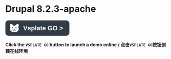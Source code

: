 # Drupal 8.2.3-apache

<a href="https://www.vsplate.com/?docker-compose=https://github.com/vsplate/dcenvs/drupal/8.2.3-apache"><img alt="VSPLATE GO" src="https://raw.githubusercontent.com/vsplate/images/master/vsgo_btn.png" width="200px"></a>

**Click the `VSPLATE GO` button to launch a demo online / 点击`VSPLATE GO`按钮创建在线环境**